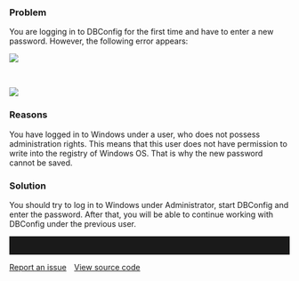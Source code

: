 ### Problem

You are logging in to DBConfig for the first time and have to enter a
new password. However, the following error appears:

![](//images.ctfassets.net/utx1h0gfm1om/1Cr0SPsymgSQEIwyUSuc44/751333ea7e83cfdc3489f70168e0a01c/328321.png)

 

![](//images.ctfassets.net/utx1h0gfm1om/1W2ryCy29SWeyMO2UceIqK/e7e1ca95081e95a37cc8686c1784e914/328320.jpg)

### Reasons

You have logged in to Windows under a user, who does not possess
administration rights. This means that this user does not have
permission to write into the registry of Windows OS. That is why the new
password cannot be saved.

### Solution

You should try to log in to Windows under Administrator, start DBConfig
and enter the password. After that, you will be able to continue working
with DBConfig under the previous user.


<hr style="padding-top:2rem" />
<a href="https://github.com/process4/docs/issues" target="_blank" class="bgw btn btn-primary btn-lg shadow-sm">Report an issue</a>
<a href="https://github.com/process4/docs" target="_blank" class="bgw btn btn-primary btn-lg shadow-sm" style="margin-left:10px;">View source code</a>